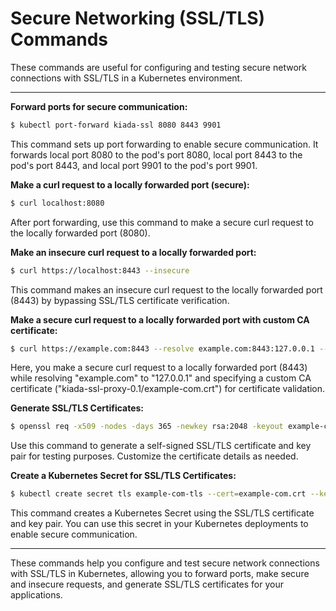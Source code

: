 # Secure Networking (SSL/TLS) Commands

These commands are useful for configuring and testing secure network connections with SSL/TLS in a Kubernetes environment.

---

**Forward ports for secure communication:**

```bash
$ kubectl port-forward kiada-ssl 8080 8443 9901
```

This command sets up port forwarding to enable secure communication. It forwards local port 8080 to the pod's port 8080, local port 8443 to the pod's port 8443, and local port 9901 to the pod's port 9901.

**Make a curl request to a locally forwarded port (secure):**

```bash
$ curl localhost:8080
```

After port forwarding, use this command to make a secure curl request to the locally forwarded port (8080).

**Make an insecure curl request to a locally forwarded port:**

```bash
$ curl https://localhost:8443 --insecure
```

This command makes an insecure curl request to the locally forwarded port (8443) by bypassing SSL/TLS certificate verification.

**Make a secure curl request to a locally forwarded port with custom CA certificate:**

```bash
$ curl https://example.com:8443 --resolve example.com:8443:127.0.0.1 --cacert kiada-ssl-proxy-0.1/example-com.crt
```

Here, you make a secure curl request to a locally forwarded port (8443) while resolving "example.com" to "127.0.0.1" and specifying a custom CA certificate ("kiada-ssl-proxy-0.1/example-com.crt") for certificate validation.

**Generate SSL/TLS Certificates:**

```bash
$ openssl req -x509 -nodes -days 365 -newkey rsa:2048 -keyout example-com.key -out example-com.crt
```

Use this command to generate a self-signed SSL/TLS certificate and key pair for testing purposes. Customize the certificate details as needed.

**Create a Kubernetes Secret for SSL/TLS Certificates:**

```bash
$ kubectl create secret tls example-com-tls --cert=example-com.crt --key=example-com.key
```

This command creates a Kubernetes Secret using the SSL/TLS certificate and key pair. You can use this secret in your Kubernetes deployments to enable secure communication.

---
These commands help you configure and test secure network connections with SSL/TLS in Kubernetes, allowing you to forward ports, make secure and insecure requests, and generate SSL/TLS certificates for your applications.

